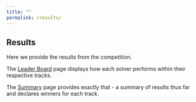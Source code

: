 ```yaml
---
title: ""
permalink: /results/
---
```


## Results
Here we provide the results from the competition.

The [Leader Board](leaderboard) page displays how each solver performs within their respective tracks.

The [Summary](summary) page provides exactly that - a summary of results thus far and declares winners for each track.


